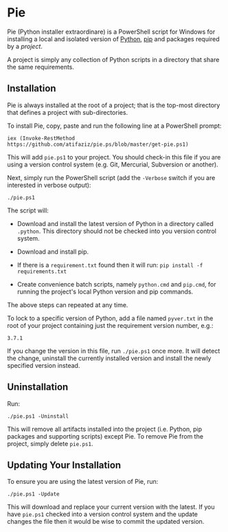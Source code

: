 # Pie

Pie (Python installer extraordinare) is a PowerShell script for Windows for installing a local and isolated version of [Python], [pip] and packages
required by a _project_.

A project is simply any collection of Python scripts in a directory that share
the same requirements.


## Installation

Pie is always installed at the root of a project; that is the top-most
directory that defines a project with sub-directories.

To install Pie, copy, paste and run the following line at a PowerShell prompt:

    iex (Invoke-RestMethod https://github.com/atifaziz/pie.ps/blob/master/get-pie.ps1)

This will add `pie.ps1` to your project. You should check-in this file if you
are using a version control system (e.g. Git, Mercurial, Subversion or
another).

Next, simply run the PowerShell script (add the `-Verbose` switch if you are
interested in verbose output):

    ./pie.ps1

The script will:

- Download and install the latest version of Python in a directory called
  `.python`. This directory should not be checked into you version control
  system.

- Download and install pip.

- If there is a `requirement.txt` found then it will run:
  `pip install -f requirements.txt`

- Create convenience batch scripts, namely `python.cmd` and `pip.cmd`, for
  running the project's local Python version and pip commands.

The above steps can repeated at any time.

To lock to a specific version of Python, add a file named `pyver.txt` in the
root of your project containing just the requirement version number, e.g.:

    3.7.1

If you change the version in this file, run `./pie.ps1` once more. It will
detect the change, uninstall the currently installed version and install the
newly specified version instead.


## Uninstallation

Run:

    ./pie.ps1 -Uninstall

This will remove all artifacts installed into the project (i.e. Python, pip
packages and supporting scripts) except Pie. To remove Pie from the project,
simply delete `pie.ps1`.


## Updating Your Installation

To ensure you are using the latest version of Pie, run:

    ./pie.ps1 -Update

This will download and replace your current version with the latest. If you
have `pie.ps1` checked into a version control system and the update changes the
file then it would be wise to commit the updated version.


[Python]: https://www.python.org/
[pip]: https://pip.pypa.io/en/stable/

